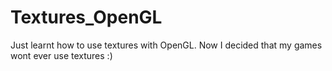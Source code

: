 # Textures_OpenGL

Just learnt how to use textures with OpenGL.
Now I decided that my games wont ever use textures :)
